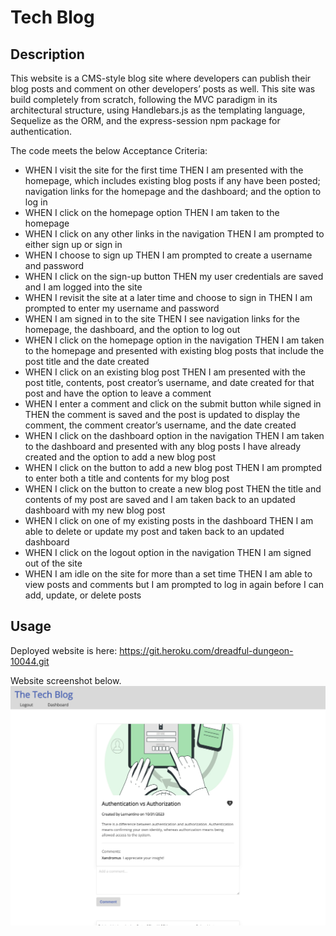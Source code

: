 # Tech Blog

## Description

This website is a CMS-style blog site where developers can publish their blog posts and comment on other developers’ posts as well. This site was build completely from scratch, following the MVC paradigm in its architectural structure, using Handlebars.js as the templating language, Sequelize as the ORM, and the express-session npm package for authentication.

The code meets the below Acceptance Criteria:
* WHEN I visit the site for the first time THEN I am presented with the homepage, which includes existing blog posts if any have been posted; navigation links for the homepage and the dashboard; and the option to log in
* WHEN I click on the homepage option THEN I am taken to the homepage
* WHEN I click on any other links in the navigation THEN I am prompted to either sign up or sign in
* WHEN I choose to sign up THEN I am prompted to create a username and password
* WHEN I click on the sign-up button THEN my user credentials are saved and I am logged into the site
* WHEN I revisit the site at a later time and choose to sign in THEN I am prompted to enter my username and password
* WHEN I am signed in to the site THEN I see navigation links for the homepage, the dashboard, and the option to log out
* WHEN I click on the homepage option in the navigation THEN I am taken to the homepage and presented with existing blog posts that include the post title and the date created
* WHEN I click on an existing blog post THEN I am presented with the post title, contents, post creator’s username, and date created for that post and have the option to leave a comment
* WHEN I enter a comment and click on the submit button while signed in THEN the comment is saved and the post is updated to display the comment, the comment creator’s username, and the date created
* WHEN I click on the dashboard option in the navigation THEN I am taken to the dashboard and presented with any blog posts I have already created and the option to add a new blog post
* WHEN I click on the button to add a new blog post THEN I am prompted to enter both a title and contents for my blog post
* WHEN I click on the button to create a new blog post THEN the title and contents of my post are saved and I am taken back to an updated dashboard with my new blog post
* WHEN I click on one of my existing posts in the dashboard THEN I am able to delete or update my post and taken back to an updated dashboard
* WHEN I click on the logout option in the navigation THEN I am signed out of the site
* WHEN I am idle on the site for more than a set time THEN I am able to view posts and comments but I am prompted to log in again before I can add, update, or delete posts

## Usage

Deployed website is here: https://git.heroku.com/dreadful-dungeon-10044.git

Website screenshot below. 
![Tech Blog](assets/website-screenshot.png)